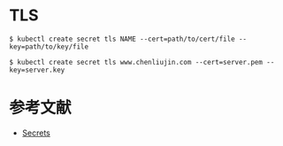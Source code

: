 # TLS
```
$ kubectl create secret tls NAME --cert=path/to/cert/file --key=path/to/key/file
```

```
$ kubectl create secret tls www.chenliujin.com --cert=server.pem --key=server.key
```

# 参考文献
- [Secrets](https://kubernetes.io/docs/concepts/configuration/secret/)

